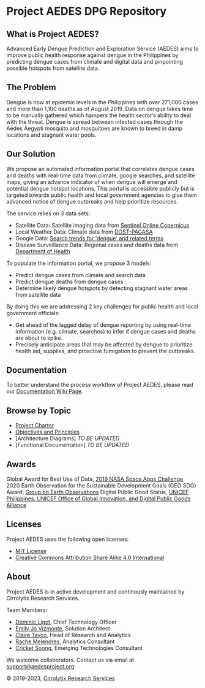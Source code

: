 # Project AEDES DPG Repository

## What is Project AEDES?

Advanced Early Dengue Prediction and Exploration Service (AEDES) aims to improve public health response against dengue in the Philippines by predicting dengue cases from climate and digital data and pinpointing possible hotspots from satellite data.

## The Problem
Dengue is now at epidemic levels in the Philippines with over 271,000 cases and more than 1,100 deaths as of August 2019. Data on dengue takes time to be manually gathered which hampers the health sector’s ability to deal with the threat. Dengue is spread between infected cases through the Aedes Aegypti mosquito and mosquitoes are known to breed in damp locations and stagnant water pools.

## Our Solution
We propose an automated information portal that correlates dengue cases and deaths with real-time data from climate, google searches, and satellite maps, giving an advance indicator of when dengue will emerge and potential dengue hotspot locations. This portal is accessible publicly but is targeted towards public health and local government agencies to give them advanced notice of dengue outbreaks and help prioritize resources.

The service relies on 3 data sets:

- Satellite Data: Satellite imaging data from [Sentinel Online Copernicus](https://sentinel.esa.int/web/sentinel/sentinel-data-access)
- Local Weather Data: Climate data from [DOST-PAGASA](http://bagong.pagasa.dost.gov.ph/climate/climatological-normals)
- Google Data: [Search trends for 'dengue' and related terms](https://trends.google.com/trends/explore?date=today%205-y&geo=PH&q=dengue)
- Disease Surveillance Data:  Regional cases and deaths data from [Department of Health](https://doh.gov.ph/statistics)

To populate the information portal, we propose 3 models:

- Predict dengue cases from climate and search data
- Predict dengue deaths from dengue cases
- Determine likely dengue hotspots by detecting stagnant water areas from satellite data

By doing this we are addressing 2 key challenges for public health and local government officials:

- Get ahead of the lagged delay of dengue reporting by using real-time information (e.g. climate, searches) to infer if dengue cases and deaths are about to spike.
- Precisely anticipate areas that may be affected by dengue to prioritize health aid, supplies, and proactive fumigation to prevent the outbreaks.


## Documentation

To better understand the process workflow of Project AEDES, please read our [Documentation Wiki Page](https://github.com/Cirrolytix/aedes_dpg/wiki).

## Browse by Topic

- [Project Charter](https://github.com/Cirrolytix/aedesproject-uif/blob/main/charter.md)
- [Objectives and Principles](https://github.com/Cirrolytix/aedes_dpg/wiki/Objectives-and-Principles)   
- [Architecture Diagrams] *TO BE UPDATED*
- [Functional Documentation] *TO BE UPDATED*


## Awards
Global Award for Best Use of Data, [2019 NASA Space Apps Challenge](https://2019.spaceappschallenge.org/challenges/living-our-world/smash-your-sdgs/teams/aedes-project/project)  
2020 Earth Observation for the Sustainable Development Goals (GEO SDG) Award, [Group on Earth Observations](https://www.earthobservations.org/geo_blog_obs.php?id=472)
Digital Public Good Status, [UNICEF Philippines, UNICEF Office of Global Innovation, and Digital Public Goods Alliance](https://digitalpublicgoods.net/blog/unicef-philippines-announces-its-first-digital-public-good-pathfinding-pilot/)

## Licenses

Project AEDES uses the following open licenses:

- [MIT License](https://github.com/Cirrolytix/aedesproject-uif/blob/main/MIT.md)  
- [Creative Commons Attribution Share Alike 4.0 International](https://github.com/Cirrolytix/aedesproject-uif/blob/main/CC%20BY-SA%204.0.md)


## About

Project AEDES is in active development and continously maintained by Cirrolytix Research Services.  

Team Members:
- [Dominic Ligot](https://www.linkedin.com/in/docligot/), Chief Technology Officer
- [Emily Jo Vizmonte](https://www.linkedin.com/in/emily-jo-vizmonte-b7a09380/), Solution Architect
- [Claire Tayco](https://www.linkedin.com/in/claire-san-juan-tayco-81361828/), Head of Research and Analytics
- [Rache Melendres](https://www.linkedin.com/in/rachemelendres/), Analytics Consultant
- [Cricket Soong](https://www.linkedin.com/in/cricketeer/), Emerging Technologies Consultant

We welcome collaborators. Contact us via email at support@aedesproject.org.

©️ 2019-2023, [Cirrolytix Research Services](https://www.cirrolytix.com/)
